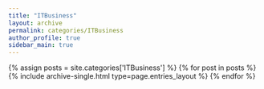 ```yaml
---
title: "ITBusiness"
layout: archive
permalink: categories/ITBusiness
author_profile: true
sidebar_main: true
---
```


{% assign posts = site.categories['ITBusiness'] %}
{% for post in posts %} {% include archive-single.html type=page.entries_layout %} {% endfor %}
